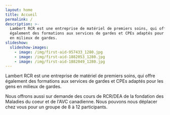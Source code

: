 ```yaml
---
layout: home
title: Accueil
permalink: /
description: >-
  Lambert RCR est une entreprise de matériel de premiers soins, qui offre
  également des formations aux services de gardes et CPEs adaptés pour les gens
  en milieux de gardes.
slideshow:
  slideshow-images:
    - image: /img/first-aid-957433_1280.jpg
    - image: /img/first-aid-1882053_1280.jpg
    - image: /img/first-aid-1882049_1280.jpg
---
```

Lambert RCR est une entreprise de matériel de premiers soins, qui offre également des formations aux services de gardes et CPEs adaptés pour les gens en milieux de gardes.

Nous offrons aussi sur demande des cours de RCR/DEA de la fondation des Maladies du coeur et de l'AVC canadienne. Nous pouvons nous déplacer chez vous pour un groupe de 8 à 12 participants.
